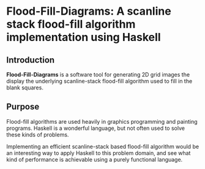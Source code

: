 # Flood-Fill-Diagrams:  A scanline stack flood-fill algorithm implementation using Haskell

## Introduction

**Flood-Fill-Diagrams** is a software tool for generating 2D grid images the display the underlying scanline-stack flood-fill algorithm used to fill in the blank squares.

## Purpose

Flood-fill algorithms are used heavily in graphics programming and painting programs.  Haskell is a wonderful language, but not often used to solve these kinds of problems.

Implementing an efficient scanline-stack based flood-fill algorithm would be an interesting way to apply Haskell to this problem domain, and see what kind of performance is achievable using a purely functional language.
